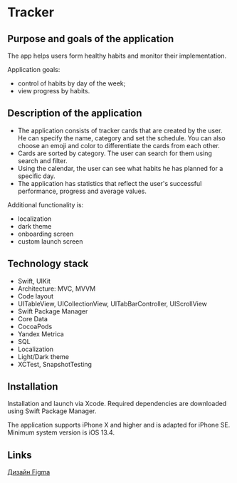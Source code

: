 # Tracker

## Purpose and goals of the application ##

The app helps users form healthy habits and monitor their implementation.

Application goals:

- control of habits by day of the week;
- view progress by habits.

## Description of the application ##
- The application consists of tracker cards that are created by the user. He can specify the name, category and set the schedule. You can also choose an emoji and color to differentiate the cards from each other.
- Cards are sorted by category. The user can search for them using search and filter.
- Using the calendar, the user can see what habits he has planned for a specific day.
- The application has statistics that reflect the user's successful performance, progress and average values.

Additional functionality is:
- localization
- dark theme
- onboarding screen
- custom launch screen

## Technology stack ##
- Swift, UIKit
- Architecture: MVC, MVVM
- Code layout
- UITableView, UICollectionView, UITabBarController, UIScrollView
- Swift Package Manager
- Core Data
- CocoaPods
- Yandex Metrica
- SQL
- Localization
- Light/Dark theme
- XCTest, SnapshotTesting

## Installation ##
Installation and launch via Xcode. Required dependencies are downloaded using Swift Package Manager.

The application supports iPhone X and higher and is adapted for iPhone SE.
Minimum system version is iOS 13.4.

## Links ##
[Дизайн Figma](https://www.figma.com/file/owAO4CAPTJdpM1BZU5JHv7/Tracker-(YP)?t=SZDLmkWeOPX4y6mp-0)

